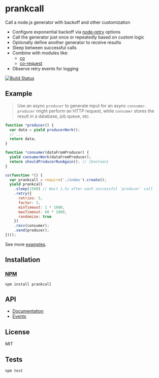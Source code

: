 # prankcall

Call a node.js generator with backoff and other customization

- Configure exponential backoff via [node-retry](https://github.com/tim-kos/node-retry#api) options
- Call the generator just once or repeatedly based on custom logic
- Optionally define another generator to receive results
- Sleep between successful calls
- Combine with modules like:
  - [co](https://github.com/visionmedia/co)
  - [co-request](https://github.com/leukhin/co-request)
- Observe retry events for logging

[![Build Status](https://travis-ci.org/codeactual/prankcall.png)](https://travis-ci.org/codeactual/prankcall)

## Example

> Use an async `producer` to generate input for an async `consumer`.
> `producer` might perform an HTTP request, while `consumer` stores the result in a database, job queue, etc.

```js
function *producer() {
  var data = yield producerWork();
  // ...
  return data;
}

function *consumer(dataFromProducer) {
  yield consumerWork(dataFromProducer);
  return shouldProducerRunAgain(); // {boolean}
}

co(function *() {
  var prankcall = require('./index').create();
  yield prankcall
    .sleep(1500) // Wait 1.5s after each successful `producer` call
    .retry({
      retries: 5,
      factor: 3,
      minTimeout: 1 * 1000,
      maxTimeout: 60 * 1000,
      randomize: true
    })
    .recv(consumer);
    .send(producer);
})();
```

See more [examples](test/lib/examples.js).

## Installation

### [NPM](https://npmjs.org/package/prankcall)

    npm install prankcall

## API

- [Documentation](docs/Prankcall.md)
- [Events](docs/events.md)

## License

  MIT

## Tests

    npm test
